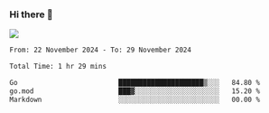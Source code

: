 ### Hi there 👋️

![](https://komarev.com/ghpvc/?username=Loner1024)

<!--START_SECTION:waka-->

```txt
From: 22 November 2024 - To: 29 November 2024

Total Time: 1 hr 29 mins

Go                         █████████████████████▒░░░   84.80 %
go.mod                     ███▓░░░░░░░░░░░░░░░░░░░░░   15.20 %
Markdown                   ░░░░░░░░░░░░░░░░░░░░░░░░░   00.00 %
```

<!--END_SECTION:waka-->




